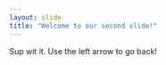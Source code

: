```yaml
---
layout: slide
title: "Welcome to our second slide!"
---
```

Sup wit it.
Use the left arrow to go back!
